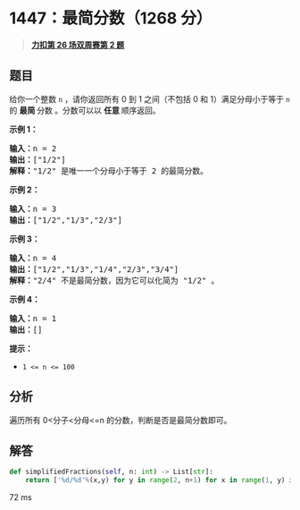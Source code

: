 # 1447：最简分数（1268 分）


> <u>**[力扣第 26 场双周赛第 2 题](https://leetcode.cn/problems/simplified-fractions/)**</u>

## 题目

<p>给你一个整数 <code>n</code> ，请你返回所有 0 到 1 之间（不包括 0 和 1）满足分母小于等于  <code>n</code> 的 <strong>最简 </strong>分数 。分数可以以 <strong>任意 </strong>顺序返回。</p>



<p><strong>示例 1：</strong></p>

<pre><strong>输入：</strong>n = 2
<strong>输出：</strong>[&quot;1/2&quot;]
<strong>解释：</strong>&quot;1/2&quot; 是唯一一个分母小于等于 2 的最简分数。</pre>

<p><strong>示例 2：</strong></p>

<pre><strong>输入：</strong>n = 3
<strong>输出：</strong>[&quot;1/2&quot;,&quot;1/3&quot;,&quot;2/3&quot;]
</pre>

<p><strong>示例 3：</strong></p>

<pre><strong>输入：</strong>n = 4
<strong>输出：</strong>[&quot;1/2&quot;,&quot;1/3&quot;,&quot;1/4&quot;,&quot;2/3&quot;,&quot;3/4&quot;]
<strong>解释：</strong>&quot;2/4&quot; 不是最简分数，因为它可以化简为 &quot;1/2&quot; 。</pre>

<p><strong>示例 4：</strong></p>

<pre><strong>输入：</strong>n = 1
<strong>输出：</strong>[]
</pre>



<p><strong>提示：</strong></p>

<ul>
<li><code>1 &lt;= n &lt;= 100</code></li>
</ul>




## 分析

遍历所有 0<分子<分母<=n 的分数，判断是否是最简分数即可。


## 解答

```python
def simplifiedFractions(self, n: int) -> List[str]:
    return ['%d/%d'%(x,y) for y in range(2, n+1) for x in range(1, y) if gcd(x, y)==1]
```
72 ms


